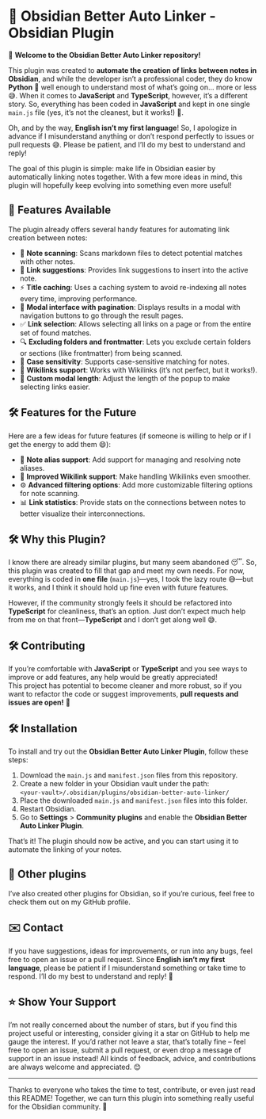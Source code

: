 
# 📄 Obsidian Better Auto Linker - Obsidian Plugin

👋 **Welcome to the Obsidian Better Auto Linker repository!**

This plugin was created to **automate the creation of links between notes in Obsidian**, and while the developer isn’t a professional coder, they do know **Python** 🐍 well enough to understand most of what’s going on... more or less 😅. When it comes to **JavaScript** and **TypeScript**, however, it’s a different story. So, everything has been coded in **JavaScript** and kept in one single `main.js` file (yes, it’s not the cleanest, but it works!) 🥲.

Oh, and by the way, **English isn’t my first language**! So, I apologize in advance if I misunderstand anything or don’t respond perfectly to issues or pull requests 😅. Please be patient, and I’ll do my best to understand and reply!

The goal of this plugin is simple: make life in Obsidian easier by automatically linking notes together. With a few more ideas in mind, this plugin will hopefully keep evolving into something even more useful!

## 🚀 Features Available

The plugin already offers several handy features for automating link creation between notes:

- 📝 **Note scanning**: Scans markdown files to detect potential matches with other notes.
- 🔗 **Link suggestions**: Provides link suggestions to insert into the active note.
- ⚡ **Title caching**: Uses a caching system to avoid re-indexing all notes every time, improving performance.
- 📄 **Modal interface with pagination**: Displays results in a modal with navigation buttons to go through the result pages.
- ✅ **Link selection**: Allows selecting all links on a page or from the entire set of found matches.
- 🔍 **Excluding folders and frontmatter**: Lets you exclude certain folders or sections (like frontmatter) from being scanned.
- 🔡 **Case sensitivity**: Supports case-sensitive matching for notes.
- 🔗 **Wikilinks support**: Works with Wikilinks (it’s not perfect, but it works!).
- 📏 **Custom modal length**: Adjust the length of the popup to make selecting links easier.

## 🛠️ Features for the Future

Here are a few ideas for future features (if someone is willing to help or if I get the energy to add them 😄):

- 📝 **Note alias support**: Add support for managing and resolving note aliases.
- 🔗 **Improved Wikilink support**: Make handling Wikilinks even smoother.
- ⚙️ **Advanced filtering options**: Add more customizable filtering options for note scanning.
- 📊 **Link statistics**: Provide stats on the connections between notes to better visualize their interconnections.

## 🛠️ Why this Plugin?

I know there are already similar plugins, but many seem abandoned 😴. So, this plugin was created to fill that gap and meet my own needs. For now, everything is coded in **one file** (`main.js`)—yes, I took the lazy route 😅—but it works, and I think it should hold up fine even with future features.

However, if the community strongly feels it should be refactored into **TypeScript** for cleanliness, that’s an option. Just don’t expect much help from me on that front—**TypeScript** and I don’t get along well 😅.

## 🛠️ Contributing

If you’re comfortable with **JavaScript** or **TypeScript** and you see ways to improve or add features, any help would be greatly appreciated!  
This project has potential to become cleaner and more robust, so if you want to refactor the code or suggest improvements, **pull requests and issues are open!** 🎉

## 🛠️ Installation

To install and try out the **Obsidian Better Auto Linker Plugin**, follow these steps:

1. Download the `main.js` and `manifest.json` files from this repository.
2. Create a new folder in your Obsidian vault under the path:  
   `<your-vault>/.obsidian/plugins/obsidian-better-auto-linker/`
3. Place the downloaded `main.js` and `manifest.json` files into this folder.
4. Restart Obsidian.
5. Go to **Settings** > **Community plugins** and enable the **Obsidian Better Auto Linker Plugin**.

That’s it! The plugin should now be active, and you can start using it to automate the linking of your notes.

## 🔗 Other plugins

I’ve also created other plugins for Obsidian, so if you’re curious, feel free to check them out on my GitHub profile.

## ✉️ Contact

If you have suggestions, ideas for improvements, or run into any bugs, feel free to open an issue or a pull request. Since **English isn’t my first language**, please be patient if I misunderstand something or take time to respond. I’ll do my best to understand and reply! 🤞

## ⭐ Show Your Support

I’m not really concerned about the number of stars, but if you find this project useful or interesting, consider giving it a star on GitHub to help me gauge the interest. If you’d rather not leave a star, that’s totally fine – feel free to open an issue, submit a pull request, or even drop a message of support in an issue instead! All kinds of feedback, advice, and contributions are always welcome and appreciated. 😊

---

Thanks to everyone who takes the time to test, contribute, or even just read this README! Together, we can turn this plugin into something really useful for the Obsidian community. 💪


